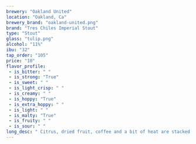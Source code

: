 ```yaml
---
brewery: "Oakland United"
location: "Oakland, Ca"
brewery_brand: "oakland-united.png"
brand: "Tres Chiles Imperial Stout"
type: "Stout"
glass: "tulip.png"
alcohol: "11%"
ibu: "32"
tap_order: "105"
price: "10"
flavor_profile:
 - is_bitter: " "
 - is_strong: "True"
 - is_sweet: " "
 - is_light_crisp: " "
 - is_creamy: " "
 - is_hoppy: "True"
 - is_extra_hoppy: " "
 - is_light: " "
 - is_malty: "True"
 - is_fruity: " "
 - is_sour: " "
long_desc: " Citrus, dried fruit, coffee and a bit of heat are stacked to deliver what you crave. Tres Chiles has a balanced kick of chiles that won't overpower your taste buds."
---
```

